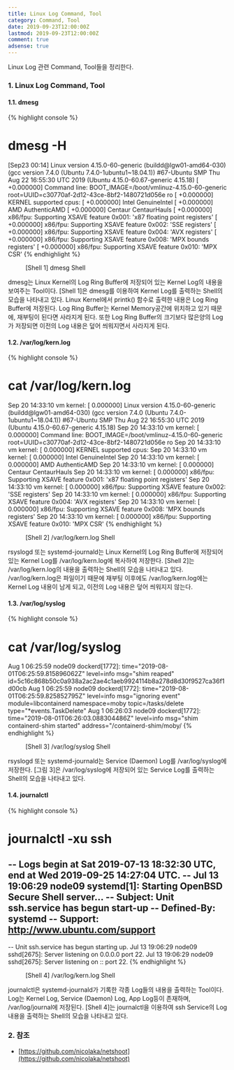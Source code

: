 ```yaml
---
title: Linux Log Command, Tool
category: Command, Tool
date: 2019-09-23T12:00:00Z
lastmod: 2019-09-23T12:00:00Z
comment: true
adsense: true
---
```


Linux Log 관련 Command, Tool들을 정리한다.

### 1. Linux Log Command, Tool

#### 1.1. dmesg

{% highlight console %}
# dmesg -H
[Sep23 00:14] Linux version 4.15.0-60-generic (buildd@lgw01-amd64-030) (gcc version 7.4.0 (Ubuntu 7.4.0-1ubuntu1~18.04.1)) #67-Ubuntu SMP Thu Aug 22 16:55:30 UTC 2019 (Ubuntu 4.15.0-60.67-generic 4.15.18)
[  +0.000000] Command line: BOOT_IMAGE=/boot/vmlinuz-4.15.0-60-generic root=UUID=c30770af-2d12-43ce-8bf2-1480721d056e ro
[  +0.000000] KERNEL supported cpus:
[  +0.000000]   Intel GenuineIntel
[  +0.000000]   AMD AuthenticAMD
[  +0.000000]   Centaur CentaurHauls
[  +0.000000] x86/fpu: Supporting XSAVE feature 0x001: 'x87 floating point registers'
[  +0.000000] x86/fpu: Supporting XSAVE feature 0x002: 'SSE registers'
[  +0.000000] x86/fpu: Supporting XSAVE feature 0x004: 'AVX registers'
[  +0.000000] x86/fpu: Supporting XSAVE feature 0x008: 'MPX bounds registers'
[  +0.000000] x86/fpu: Supporting XSAVE feature 0x010: 'MPX CSR'
{% endhighlight %}
<figure>
<figcaption class="caption">[Shell 1] dmesg Shell</figcaption>
</figure>

dmesg는 Linux Kernel의 Log Ring Buffer에 저장되어 있는 Kernel Log의 내용을 보여주는 Tool이다. [Shell 1]은 dmesg를 이용하여 Kernel Log를 출력하는 Shell의 모습을 나타내고 있다. Linux Kernel에서 printk() 함수로 출력한 내용은 Log Ring Buffer에 저장된다. Log Ring Buffer는 Kernel Memory공간에 위치하고 있기 때문에, 재부팅이 된다면 사라지게 된다. 또한 Log Ring Buffer의 크기보다 많은양의 Log가 저장되면 이전의 Log 내용은 덮어 씌워지면서 사라지게 된다.

#### 1.2. /var/log/kern.log

{% highlight console %}
# cat /var/log/kern.log
Sep 20 14:33:10 vm kernel: [    0.000000] Linux version 4.15.0-60-generic (buildd@lgw01-amd64-030) (gcc version 7.4.0 (Ubuntu 7.4.0-1ubuntu1~18.04.1)) #67-Ubuntu SMP Thu Aug 22 16:55:30 UTC 2019 (Ubuntu 4.15.0-60.67-generic 4.15.18)
Sep 20 14:33:10 vm kernel: [    0.000000] Command line: BOOT_IMAGE=/boot/vmlinuz-4.15.0-60-generic root=UUID=c30770af-2d12-43ce-8bf2-1480721d056e ro
Sep 20 14:33:10 vm kernel: [    0.000000] KERNEL supported cpus:
Sep 20 14:33:10 vm kernel: [    0.000000]   Intel GenuineIntel
Sep 20 14:33:10 vm kernel: [    0.000000]   AMD AuthenticAMD
Sep 20 14:33:10 vm kernel: [    0.000000]   Centaur CentaurHauls
Sep 20 14:33:10 vm kernel: [    0.000000] x86/fpu: Supporting XSAVE feature 0x001: 'x87 floating point registers'
Sep 20 14:33:10 vm kernel: [    0.000000] x86/fpu: Supporting XSAVE feature 0x002: 'SSE registers'
Sep 20 14:33:10 vm kernel: [    0.000000] x86/fpu: Supporting XSAVE feature 0x004: 'AVX registers'
Sep 20 14:33:10 vm kernel: [    0.000000] x86/fpu: Supporting XSAVE feature 0x008: 'MPX bounds registers'
Sep 20 14:33:10 vm kernel: [    0.000000] x86/fpu: Supporting XSAVE feature 0x010: 'MPX CSR' 
{% endhighlight %}
<figure>
<figcaption class="caption">[Shell 2] /var/log/kern.log Shell</figcaption>
</figure>

rsyslogd 또는 systemd-journald는 Linux Kernel의 Log Ring Buffer에 저장되어 있는 Kernel Log를 /var/log/kern.log에 복사하여 저장한다. [Shell 2]는 /var/log/kern.log의 내용을 출력하는 Shell의 모습을 나타내고 있다. /var/log/kern.log은 파일이기 때문에 재부팅 이후에도 /var/log/kern.log에는 Kernel Log 내용이 남게 되고, 이전의 Log 내용은 덮어 씌워지지 않는다.

#### 1.3. /var/log/syslog

{% highlight console %}
# cat /var/log/syslog
Aug  1 06:25:59 node09 dockerd[1772]: time="2019-08-01T06:25:59.815896062Z" level=info msg="shim reaped" id=5c16c868b50c0a938a2ac2ae4c1aeb9924114b8a278d8d30f9527ca36f1d00cb
Aug  1 06:25:59 node09 dockerd[1772]: time="2019-08-01T06:25:59.825852795Z" level=info msg="ignoring event" module=libcontainerd namespace=moby topic=/tasks/delete type="*events.TaskDelete"
Aug  1 06:26:03 node09 dockerd[1772]: time="2019-08-01T06:26:03.088304486Z" level=info msg="shim containerd-shim started" address="/containerd-shim/moby/
{% endhighlight %}
<figure>
<figcaption class="caption">[Shell 3] /var/log/syslog Shell</figcaption>
</figure>

rsyslogd 또는 systemd-journald는 Service (Daemon) Log를 /var/log/syslog에 저장한다. [그림 3]은 /var/log/syslog에 저장되어 있는 Service Log를 출력하는 Shell의 모습을 나타내고 있다.

#### 1.4. journalctl

{% highlight console %}
# journalctl -xu ssh
-- Logs begin at Sat 2019-07-13 18:32:30 UTC, end at Wed 2019-09-25 14:27:04 UTC. --
Jul 13 19:06:29 node09 systemd[1]: Starting OpenBSD Secure Shell server...
-- Subject: Unit ssh.service has begun start-up
-- Defined-By: systemd
-- Support: http://www.ubuntu.com/support
--
-- Unit ssh.service has begun starting up.
Jul 13 19:06:29 node09 sshd[2675]: Server listening on 0.0.0.0 port 22.
Jul 13 19:06:29 node09 sshd[2675]: Server listening on :: port 22.
{% endhighlight %}
<figure>
<figcaption class="caption">[Shell 4] /var/log/kern.log Shell</figcaption>
</figure>

journalctl은 systemd-journald가 기록한 각종 Log들의 내용을 출력하는 Tool이다. Log는 Kernel Log, Service (Daemon) Log, App Log등이 존재하며, /var/log/journal에 저장된다. [Shell 4]는 journalctl을 이용하여 ssh Service의 Log 내용을 출력하는 Shell의 모습을 나타내고 있다.

### 2. 참조

* [https://github.com/nicolaka/netshoot](https://github.com/nicolaka/netshoot)

